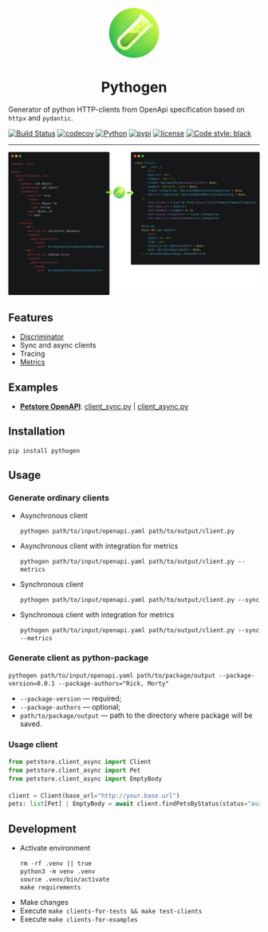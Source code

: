 <div>
  <p align="center">
    <img src="docs/images/logo.png" height="100">
  </p>
  <h1 align="center"><strong>Pythogen</strong></h1>
</div>

Generator of python HTTP-clients from OpenApi specification based on `httpx` and `pydantic`.

[![Build Status](https://github.com/artsmolin/pythogen/actions/workflows/main.yml/badge.svg)](https://github.com/artsmolin/pythogen/actions)
[![codecov](https://codecov.io/gh/artsmolin/pythogen/branch/main/graph/badge.svg?token=6JR6NB8Y9Z)](https://codecov.io/gh/artsmolin/pythogen)
[![Python](https://img.shields.io/pypi/pyversions/pythogen.svg)](https://pypi.python.org/pypi/pythogen/)
[![pypi](https://img.shields.io/pypi/v/pythogen.svg)](https://pypi.org/project/pythogen/)
[![license](https://img.shields.io/github/license/artsmolin/pythogen.svg)](https://github.com/artsmolin/pythogen/blob/master/LICENSE)
[![Code style: black](https://img.shields.io/badge/code%20style-black-000000.svg)](https://github.com/psf/black)

---

<p align="center">
  <img src="docs/images/example.png">
</p>

## Features
- [Discriminator](/docs/discriminator.md)
- Sync and async clients
- Tracing
- [Metrics](/docs/metrics.md)

## Examples
- [**Petstore OpenAPI**](/examples/petstore/openapi.yaml):  [client_sync.py](/examples/petstore/client_sync.py) | [client_async.py](/examples/petstore/client_async.py)

## Installation
```shell
pip install pythogen
```

## Usage
### Generate ordinary clients
- Asynchronous client
  ```shell
  pythogen path/to/input/openapi.yaml path/to/output/client.py
  ```
- Asynchronous client with integration for metrics
  ```shell
  pythogen path/to/input/openapi.yaml path/to/output/client.py --metrics
  ```
- Synchronous client
  ```shell
  pythogen path/to/input/openapi.yaml path/to/output/client.py --sync
  ```
- Synchronous client with integration for metrics
  ```shell
  pythogen path/to/input/openapi.yaml path/to/output/client.py --sync --metrics
  ```
### Generate client as python-package
```shell
pythogen path/to/input/openapi.yaml path/to/package/output --package-version=0.0.1 --package-authors="Rick, Morty"
```
- `--package-version` — required;
- `--package-authors` — optional;
- `path/to/package/output` — path to the directory where package will be saved.
### Usage client
```python
from petstore.client_async import Client
from petstore.client_async import Pet
from petstore.client_async import EmptyBody

client = Client(base_url="http://your.base.url")
pets: list[Pet] | EmptyBody = await client.findPetsByStatus(status="available")
```

## Development
- Activate environment
  ```shell
  rm -rf .venv || true
  python3 -m venv .venv
  source .venv/bin/activate
  make requirements
  ```
- Make changes
- Execute `make clients-for-tests && make test-clients`
- Execute `make clients-for-examples`
